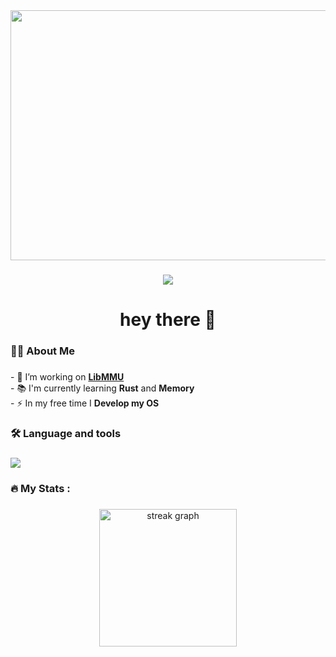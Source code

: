 <div align="center">
  <img height="400" width="1200" src="https://images.pexels.com/photos/2693200/pexels-photo-2693200.jpeg?auto=compress&cs=tinysrgb&w=1200"  />
</div>

###

<div align="center">
  <img src="https://visitor-badge.laobi.icu/badge?page_id=Hokanosekai.Hokanosekai&right_color=blueviolet"  />
</div>

###

<h1 align="center">hey there 👋</h1>

###

<h3 align="left">👩‍💻  About Me</h3>

###

<p align="left">- 🔭 I’m working on <b><a href="https://github.com/Memoscopy/libMMU">LibMMU</a></b><br>- 📚 I'm currently learning <b>Rust</b> and <b>Memory</b><br>- ⚡ In my free time I <b>Develop my OS</b></p>

###

<h3 align="left">🛠 Language and tools</h3>

###

<div align="left">
    <a href="https://skillicons.dev">
      <img src="https://skillicons.dev/icons?i=ts,nodejs,react,tailwind,c,rust,python,bash,deno,docker,java,md,linux,php,supabase,vscode&perline=8" />
    </a>
</div>

###

<h3 align="left">🔥   My Stats :</h3>

###

<div align="center">
  <img src="https://streak-stats.demolab.com?user=Hokanosekai&locale=en&mode=daily&theme=dark&hide_border=false&border_radius=5&order=3" height="220" alt="streak graph"  />
</div>

###

